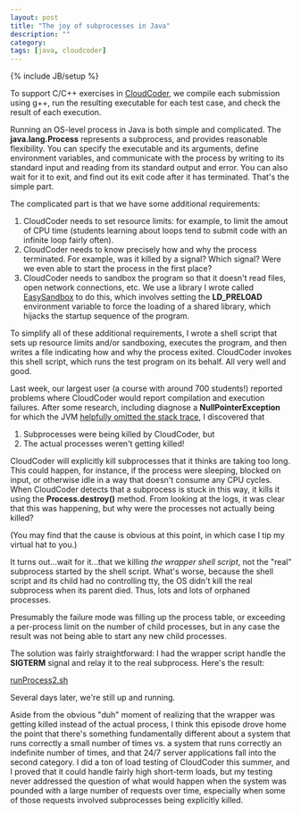 ```yaml
---
layout: post
title: "The joy of subprocesses in Java"
description: ""
category: 
tags: [java, cloudcoder]
---
```

{% include JB/setup %}

To support C/C++ exercises in [CloudCoder](http://cloudcoder.org),
we compile each submission using g++, run the resulting executable
for each test case, and check the result of each execution.

Running an OS-level process in Java is both simple and complicated.
The **java.lang.Process** represents a subprocess, and provides reasonable
flexibility.  You can specify the executable and its arguments, define
environment variables, and communicate with the process by writing to
its standard input and reading from its standard output and error.
You can also wait for it to exit, and find out its exit code after
it has terminated.  That's the simple part.

The complicated part is that we have some additional requirements:

1. CloudCoder needs to set resource limits: for example, to limit
   the amout of CPU time (students learning about loops tend to
   submit code with an infinite loop fairly often).
2. CloudCoder needs to know precisely how and why the process terminated.
   For example, was it killed by a signal? Which signal? Were we
   even able to start the process in the first place?
3. CloudCoder needs to sandbox the program so that it doesn't
   read files, open network connections, etc.  We use a library I wrote
   called [EasySandbox](https://github.com/daveho/EasySandbox)
   to do this, which involves setting the **LD_PRELOAD** environment
   variable to force the loading of a shared library, which hijacks
   the startup sequence of the program.

To simplify all of these additional requirements, I wrote a shell script
that sets up resource limits and/or sandboxing, executes the program,
and then writes a file indicating how and why the process exited.
CloudCoder invokes this shell script, which runs the test program on
its behalf.  All very well and good.

Last week, our largest user (a course with around 700 students!)
reported problems where CloudCoder would report compilation and execution
failures.  After some research, including diagnose a **NullPointerException**
for which the JVM
[helpfully omitted the stack trace](http://stackoverflow.com/questions/2411487/nullpointerexception-in-java-with-no-stacktrace), I discovered that

1. Subprocesses were being killed by CloudCoder, but
2. The actual processes weren't getting killed!

CloudCoder will explicitly kill subprocesses that it thinks are taking
too long.  This could happen, for instance, if the process were
sleeping, blocked on input, or otherwise idle in a way that doesn't
consume any CPU cycles.  When CloudCoder detects that a subprocess is
stuck in this way, it kills it using the **Process.destroy()** method.
From looking at the logs, it was clear that this was happening, but
why were the processes not actually being killed?

(You may find that the cause is obvious at this point, in which case I tip my
virtual hat to you.)

It turns out...wait for it...that we killing *the wrapper shell script*,
not the "real" subprocess started by the shell script.  What's worse,
because the shell script and its child had no controlling tty, the
OS didn't kill the real subprocess when its parent died.  Thus, lots and
lots of orphaned processes.

Presumably the failure mode was filling up the process table, or exceeding
a per-process limit on the number of child processes, but in any case the
result was not being able to start any new child processes.

The solution was fairly straightforward: I had the wrapper script
handle the **SIGTERM** signal and relay it to the real subprocess.
Here's the result:

[runProcess2.sh](https://github.com/daveho/CloudCoder/blob/master/CloudCoderBuilder2/src/org/cloudcoder/builder2/process/res/runProcess2.sh)

Several days later, we're still up and running.

Aside from the obvious "duh" moment of realizing that the wrapper
was getting killed instead of the actual process, I think this
episode drove home the point that there's something fundamentally different
about a system that runs correctly a small number of times vs. a system
that runs correctly an indefinite number of times, and that 24/7
server applications fall into the second category.  I did a ton of load
testing of CloudCoder this summer, and I proved that it could handle
fairly high short-term loads, but my testing never addressed the
question of what would happen when the system was pounded with
a large number of requests over time, especially when some of those
requests involved subprocesses being explicitly killed.
